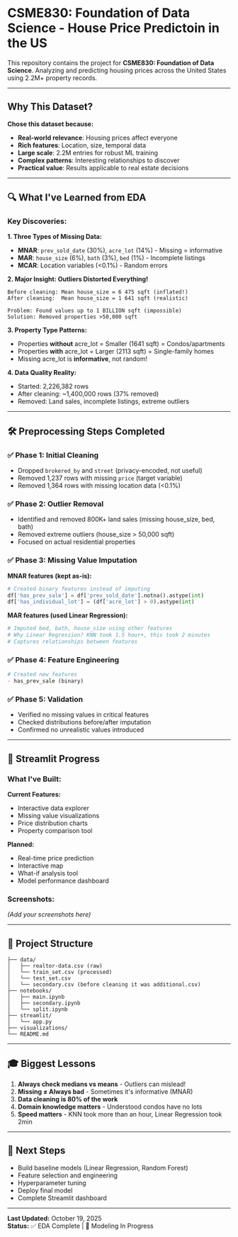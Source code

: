 # CSME830: Foundation of Data Science - House Price Predictoin in the US

This repository contains the project for **CSME830: Foundation of Data Science**. Analyzing and predicting housing prices across the United States using 2.2M+ property records.

---
##  Why This Dataset?

**Chose this dataset because:**
- **Real-world relevance**: Housing prices affect everyone 
- **Rich features**: Location, size, temporal data
- **Large scale**: 2.2M entries for robust ML training
- **Complex patterns**: Interesting relationships to discover
- **Practical value**: Results applicable to real estate decisions

---

## 🔍 What I've Learned from EDA

### Key Discoveries:

**1. Three Types of Missing Data:**
- **MNAR**: `prev_sold_date` (30%), `acre_lot` (14%) - Missing = informative
- **MAR**: `house_size` (6%), `bath` (3%), `bed` (1%) - Incomplete listings
- **MCAR**: Location variables (<0.1%) - Random errors

**2. Major Insight: Outliers Distorted Everything!**
```
Before cleaning: Mean house_size = 6 475 sqft (inflated!)
After cleaning:  Mean house_size = 1 641 sqft (realistic)

Problem: Found values up to 1 BILLION sqft (impossible)
Solution: Removed properties >50,000 sqft
```

**3. Property Type Patterns:**
- Properties **without** acre_lot = Smaller (1641 sqft) = Condos/apartments
- Properties **with** acre_lot = Larger (2113 sqft) = Single-family homes
- Missing acre_lot is **informative**, not random!

**4. Data Quality Reality:**
- Started: 2,226,382 rows
- After cleaning: ~1,400,000 rows (37% removed)
- Removed: Land sales, incomplete listings, extreme outliers

---

## 🛠️ Preprocessing Steps Completed

### ✅ Phase 1: Initial Cleaning
- Dropped `brokered_by` and `street` (privacy-encoded, not useful)
- Removed 1,237 rows with missing `price` (target variable)
- Removed 1,364 rows with missing location data (<0.1%)

### ✅ Phase 2: Outlier Removal
- Identified and removed 800K+ land sales (missing house_size, bed, bath)
- Removed extreme outliers (house_size > 50,000 sqft)
- Focused on actual residential properties

### ✅ Phase 3: Missing Value Imputation

**MNAR features (kept as-is):**
```python
# Created binary features instead of imputing
df['has_prev_sale'] = df['prev_sold_date'].notna().astype(int)
df['has_individual_lot'] = (df['acre_lot'] > 0).astype(int)
```

**MAR features (used Linear Regression):**
```python
# Imputed bed, bath, house_size using other features
# Why Linear Regression? KNN took 1.5 hour+, this took 2 minutes
# Captures relationships between features
```

### ✅ Phase 4: Feature Engineering
```python
# Created new features
- has_prev_sale (binary)
```

### ✅ Phase 5: Validation
- Verified no missing values in critical features
- Checked distributions before/after imputation
- Confirmed no unrealistic values introduced

---

## 🎨 Streamlit Progress

### What I've Built:


**Current Features:**
- Interactive data explorer
- Missing value visualizations
- Price distribution charts
- Property comparison tool

**Planned:**
- Real-time price prediction
- Interactive map
- What-if analysis tool
- Model performance dashboard

### Screenshots:
*(Add your screenshots here)*

---

## 📁 Project Structure

```
├── data/
│   ├── realtor-data.csv (raw)
│   └── train_set.csv (processed)
│   └── test_set.csv
│   └── secondary.csv (before cleaning it was additional.csv)
├── notebooks/
│   ├── main.ipynb
│   ├── secondary.ipynb
│   └── split.ipynb
├── streamlit/
│   └── app.py
├── visualizations/
└── README.md
```



---

## 🎓 Biggest Lessons

1. **Always check medians vs means** - Outliers can mislead!
2. **Missing ≠ Always bad** - Sometimes it's informative (MNAR)
3. **Data cleaning is 80% of the work** 
4. **Domain knowledge matters** - Understood condos have no lots
5. **Speed matters** - KNN took more than an hour, Linear Regression took 2min

---

## 🔮 Next Steps

- Build baseline models (Linear Regression, Random Forest)
- Feature selection and engineering
- Hyperparameter tuning
- Deploy final model
- Complete Streamlit dashboard

---

**Last Updated:** October 19, 2025  
**Status:** ✅ EDA Complete | 🚧 Modeling In Progress